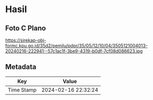 # Hasil

## Foto C Plano

https://sirekap-obj-formc.kpu.go.id/35d2/pemilu/pdpr/35/05/12/10/04/3505121004013-20240216-222941--57c1ac1f-3be9-4319-b0df-7cf08d086623.jpg


## Metadata

| Key        | Value               |
| ---------- | ------------------- |
| Time Stamp | 2024-02-16 22:32:24 |



